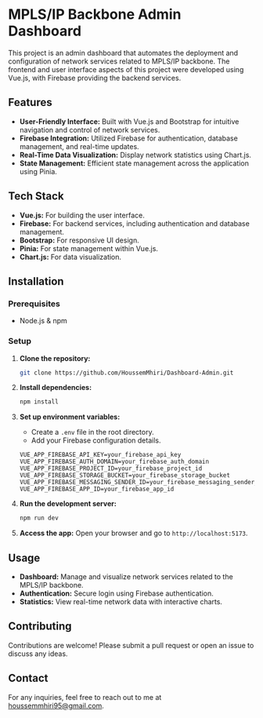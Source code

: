 # MPLS/IP Backbone Admin Dashboard

This project is an admin dashboard that automates the deployment and configuration of network services related to MPLS/IP backbone. The frontend and user interface aspects of this project were developed using Vue.js, with Firebase providing the backend services.

## Features

- **User-Friendly Interface:** Built with Vue.js and Bootstrap for intuitive navigation and control of network services.
- **Firebase Integration:** Utilized Firebase for authentication, database management, and real-time updates.
- **Real-Time Data Visualization:** Display network statistics using Chart.js.
- **State Management:** Efficient state management across the application using Pinia.

## Tech Stack

- **Vue.js:** For building the user interface.
- **Firebase:** For backend services, including authentication and database management.
- **Bootstrap:** For responsive UI design.
- **Pinia:** For state management within Vue.js.
- **Chart.js:** For data visualization.

## Installation

### Prerequisites

- Node.js & npm

### Setup

1. **Clone the repository:**

    ```bash
    git clone https://github.com/HoussemMhiri/Dashboard-Admin.git
    ```

2. **Install dependencies:**

    ```bash
    npm install
    ```

3. **Set up environment variables:**

    - Create a `.env` file in the root directory.
    - Add your Firebase configuration details.

    ```env
    VUE_APP_FIREBASE_API_KEY=your_firebase_api_key
    VUE_APP_FIREBASE_AUTH_DOMAIN=your_firebase_auth_domain
    VUE_APP_FIREBASE_PROJECT_ID=your_firebase_project_id
    VUE_APP_FIREBASE_STORAGE_BUCKET=your_firebase_storage_bucket
    VUE_APP_FIREBASE_MESSAGING_SENDER_ID=your_firebase_messaging_sender_id
    VUE_APP_FIREBASE_APP_ID=your_firebase_app_id
    ```

4. **Run the development server:**

    ```bash
    npm run dev
    ```

5. **Access the app:** Open your browser and go to `http://localhost:5173`.

## Usage

- **Dashboard:** Manage and visualize network services related to the MPLS/IP backbone.
- **Authentication:** Secure login using Firebase authentication.
- **Statistics:** View real-time network data with interactive charts.

## Contributing

Contributions are welcome! Please submit a pull request or open an issue to discuss any ideas.

## Contact

For any inquiries, feel free to reach out to me at houssemmhiri95@gmail.com.
